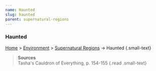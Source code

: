 ```yaml
---
name: Haunted
slug: haunted
parent: supernatural-regions
---
```

### Haunted
[Home](dm-operations-center) > [Environment](environment) > [Supernatural Regions](supernatural-regions) -> Haunted {.small-text}

> **Sources** <br/>
> Tasha's Cauldron of Everything, p. 154-155
{.read .small-text}
